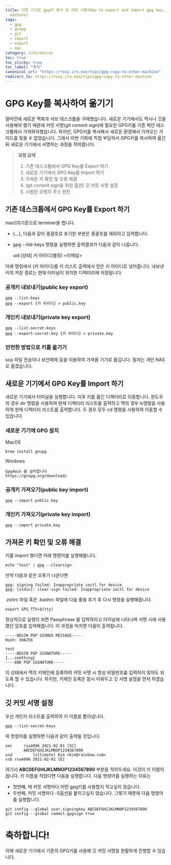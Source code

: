 ```yaml
---
title: 다른 기기로 gpg키 복사 및 커밋 서명(How to export and import gpg key, commit sign other
  machine)
tags:
  - gpg
  - gnupg
  - git
  - import
  - export
  - mac
category: information
toc: true
toc_sticky: true
toc_label: "목차"
canonical_url: "https://roxy.iro.ooo/tips/gpg-copy-to-other-machine"
redirect_to: https://roxy.iro.ooo/tips/gpg-copy-to-other-machine
---
```


# GPG Key를 복사하여 옮기기

얼마전에 새로운 맥북과 서브 데스크톱을 구매했습니다. 새로운 기기에서도 역시나 깃을 사용해야 했기 때문에 커밋 서명(git commit sign)에 필요한 GPG키를 기존 메인 데스크톱에서 가져와야했습니다. 하지만, GPG키를 복사해서 새로운 환경에서 가져오는 가이드를 찾을 수 없었습니다.
그래서 이번 기회에 직접 부딛혀서 GPG키를 복사하여 옮긴 뒤 새로운 기기에서 서명하는 과정을 적어봅니다.

> **과정 요약**
>
> 1. 기존 데스크톱에서 GPG Key를 Export 하기
> 2. 새로운 기기에서 GPG Key를 Import 하기
> 3. 가져온 키 확인 및 오류 해결
> 4. (git commit sign을 위한 옵션) 깃 커밋 서명 설정
> 5. 시원한 오렌지 주스 한잔

## **기존 데스크톱에서 GPG Key를 Export 하기**

macOS기준으로 terminer을 켭니다.

- {...}, 다음과 같이 중괄호로 표기한 부분은 중괄호를 제외하고 입력합니다.
- gpg --list-keys 명령을 실행하면 출력결과가 다음과 같이 나옵니다.

  uid [상태] 키 아이디(별칭) <이메일>

아래 명령에서 {키 아이디}를 키 리스트 출력에서 얻은 키 아이디로 넣어줍니다.
내보낸 키의 저장 경로는 현재 터미널이 위치한 디렉터리에 저장됩니다.

### 공개키 내보내기(public key export)

```liquid
gpg --list-keys
gpg --export {키 아이디} > public.key
```

### 개인키 내보내기(private key export)

```liquid
gpg --list-secret-keys
gpg --export-secret-key {키 아이디} > private.key
```

### **안전한 방법으로 키를 옮기기**

scp 파일 전송이나 보안매체 등을 이용하여 가져올 기기로 옮깁니다.
필자는 개인 NAS로 옮겼습니다.

## **새로운 기기에서 GPG Key를 Import 하기**

새로운 기기에서 터미널을 실행합니다. 이후 키를 옮긴 디렉터리로 이동합니다.
윈도우의 경우 dir 명령을 사용하여 현재 디렉터리 리스트를 출력하고
맥의 경우 ls명령을 사용하여 현재 디렉터리 리스트를 출력합니다.
두 경우 모두 cd 명령을 사용하여 이동할 수 있습니다.

### 새로운 기기에 GPG 설치

MacOS

```liquid
brew install gnupg
```

Windows

```
Gpg4win 을 설치합니다
https://gnupg.org/download/
```

### 공개키 가져오기(public key import)

```liquid
gpg --import public.key
```

### 개인키 가져오기(private key import)

```liquid
gpg --import private.key
```

## 가져온 키 확인 및 오류 해결

키를 import 했다면 아래 명령어를 실행해봅니다.

```
echo "test" | gpg --clearsign
```

만약 다음과 같은 오류가 나온다면

```
gpg: signing failed: Inappropriate ioctl for device
gpg: [stdin]: clear-sign failed: Inappropriate ioctl for device
```

.zshrc 파일 혹은 .bashrc 파일에 다음 줄을 추가 후 다시 명령을 실행해줍니다.

```
export GPG_TTY=$(tty)
```

정상적으로 실행이 되면 Passphrase 를 입력하라고 터미널에 나타나며 서명 시에 사용했던 암호를 입력해줍니다.
이 과정을 마치면 다음이 출력됩니다.

```
-----BEGIN PGP SIGNED MESSAGE-----
Hash: SHA256

test
-----BEGIN PGP SIGNATURE-----
{...somthing}
----END PGP SIGNATURE-----
```

이 상태에서 맥의 키체인에 등록하여 커밋 서명 시 항상 비밀번호를 입력하지 않아도 되도록 할 수 있습니다.
하지만, 키체인 등록은 잠시 미뤄두고 깃 서명 설정을 먼저 하겠습니다.

## 깃 커밋 서명 설정

우선 개인키 리스트를 출력하여 키 이름을 뽑아냅니다.

```
gpg --list-secret-keys
```

위 명령어를 실행하면 다음과 같이 출력될 것입니다.

```
sec 	rsa4096 2021-02-01 [SC]
		ABCDEFGHIJKLMNOP1234567890
uid 		[ultimate] Kim <kim@rainbow.com>
ssb rsa4096 2021-02-01 [E]
```

여기서 **ABCDEFGHIJKLMNOP1234567890** 부분을 적어두세요. 이것이 키 이름이 됩니다.
키 이름을 적었다면 다음을 실행합니다.
다음 명령어를 실행하는 이유는

- 첫번째, 매 커밋 서명마다 어떤 gpg키를 사용할지 적고싶지 않습니다.
- 두번째, 커밋 서명마다 -S옵션을 붙이고싶지 않습니다. 그렇기 때문에 다음 명령어를 실행합니다.

```
git config --global user.signingkey ABCDEFGHIJKLMNOP1234567890
git config --global commit.gpgsign true
```

# 축하합니다!

이제 새로운 기기에서 기존의 GPG키를 사용해 깃 커밋 서명을 원활하게 진행할 수 있습니다.
